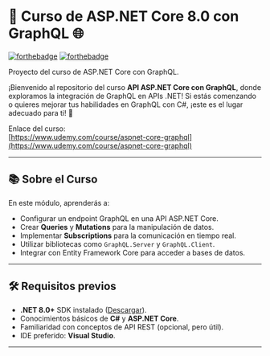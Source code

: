 # 🚀 Curso de ASP.NET Core 8.0 con GraphQL 🌐

[![forthebadge](https://forthebadge.com/images/badges/made-with-c-sharp.svg)](http://forthebadge.com)
[![forthebadge](http://forthebadge.com/images/badges/built-with-love.svg)](http://forthebadge.com)

Proyecto del curso de ASP.NET Core con GraphQL.

¡Bienvenido al repositorio del curso **API ASP.NET Core con GraphQL**, donde exploramos la integración de GraphQL en APIs .NET! Si estás comenzando o quieres mejorar tus habilidades en GraphQL con C#, ¡este es el lugar adecuado para ti! 🌟

Enlace del curso:  
[https://www.udemy.com/course/aspnet-core-graphql](https://www.udemy.com/course/aspnet-core-graphql)


---

## 📚 Sobre el Curso
En este módulo, aprenderás a:
- Configurar un endpoint GraphQL en una API ASP.NET Core.
- Crear **Queries** y **Mutations** para la manipulación de datos.
- Implementar **Subscriptions** para la comunicación en tiempo real.
- Utilizar bibliotecas como `GraphQL.Server` y `GraphQL.Client`.
- Integrar con Entity Framework Core para acceder a bases de datos.

---

## 🛠 Requisitos previos
- **.NET 8.0+** SDK instalado ([Descargar](https://dotnet.microsoft.com/)).
- Conocimientos básicos de **C#** y **ASP.NET Core**.
- Familiaridad con conceptos de API REST (opcional, pero útil).
- IDE preferido: **Visual Studio**.

---